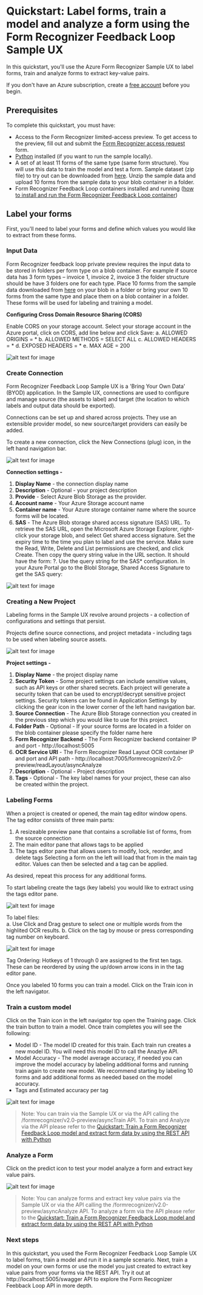 # Quickstart: Label forms, train a model and analyze a form using the Form Recognizer Feedback Loop Sample UX 

In this quickstart, you'll use the Azure Form Recognizer Sample UX to label forms, train and analyze forms to extract key-value pairs.

If you don't have an Azure subscription, create a [free account](https://azure.microsoft.com/free/?WT.mc_id=A261C142F) before you begin.

## Prerequisites
To complete this quickstart, you must have:
- Access to the Form Recognizer limited-access preview. To get access to the preview, fill out and submit the [Form Recognizer access request](https://aka.ms/FormRecognizerRequestAccess) form.
- [Python](https://www.python.org/downloads/) installed (if you want to run the sample locally).
- A set of at least 11 forms of the same type (same form structure). You will use this data to train the model and test a form. Sample dataset (zip file) to try out can be downloaded from [here](sample-data.zip). Unzip the sample data and upload 10 forms from the sample data to your blob container in a folder.  
- Form Recognizer Feedback Loop containers installed and running ([how to install and run the Form Recognizer Feedback Loop container](Install-Container.md))

## Label your forms

First, you'll need to label your forms and define which values you would like to extract from these forms. 

### Input Data
Form Recognizer feedback loop private preview requires the input data to be stored in folders per form type on a blob container. For example if source data has 3 form types – invoice 1, invoice 2, invoice 3 the folder structure should be have 3 folders one for each type. Place 10 forms from the sample data downloaded from [here](sample-data.zip) on your blob in a folder or bring your own 10 forms from the same type and place them on a blob container in a folder. These forms will be used for labeling and training a model. 

**Configuring Cross Domain Resource Sharing (CORS)**

Enable CORS on your storage account. Select your storage account in the Azure portal, click on CORS, add line below and click Save:
a.	ALLOWED ORIGINS = *
b.	ALLOWED METHODS = SELECT ALL
c.	ALLOWED HEADERS = *
d.	EXPOSED HEADERS = *
e.	MAX AGE  = 200


![alt text for image](media/Cors.png)

### Create Connection
Form Recognizer Feedback Loop Sample UX is a 'Bring Your Own Data' (BYOD) application. In the Sample UX, connections are used to configure and manage source (the assets to label) and target (the location to which labels and output data should be exported).

Connections can be set up and shared across projects. They use an extensible provider model, so new source/target providers can easily be added.

To create a new connection, click the New Connections (plug) icon, in the left hand navigation bar. 

![alt text for image](media/SampleUX-Connection-Settings.png)

**Connection settings -** 
1. **Display Name** - the connection display name
2. **Description** - Optional - your project description
3. **Provide** - Select Azure Blob Storage as the provider. 
4. **Account name** - Your Azure Storage account name
5. **Container name** - Your Azure storage container name where the source forms will be located. 
6. **SAS** - The Azure Blob storage shared access signature (SAS) URL. To retrieve the SAS URL, open the Microsoft Azure Storage Explorer, right-click your storage blob, and select Get shared access signature. Set the expiry time to the time you plan to label and use the service. Make sure the Read, Write, Delete and List permissions are checked, and click Create. Then copy the query string value in the URL section. It should have the form: ?<SAS value>. Use the query string for the SAS* configuration. 
In your Azure Portal go to the Blobl Storage, Shared Access Signature to get the SAS query: 
  
![alt text for image](media/SAS-storage.png)
  
### Creating a New Project
Labeling forms in the Sample UX revolve around projects - a collection of configurations and settings that persist.

Projects define source connections, and project metadata - including tags to be used when labeling source assets.

![alt text for image](media/SampleUX-New-Project.png)

**Project settings -** 
1. **Display Name** - the project display name
2. **Security Token** - Some project settings can include sensitive values, such as API keys or other shared secrets. Each project will generate a security token that can be used to encrypt/decrypt sensitive project settings. Security tokens can be found in Application Settings by clicking the gear icon in the lower corner of the left hand navigation bar.
3. **Source Connection** - The Azure Blob Storage connection you created in the previous step which you would like to use for this project. 
4. **Folder Path** - Optional - If your source forms are located in a folder on the blob container please specify the folder name here
5. **Form Recognizer Backend** - The Form Recognizer backend container IP and port - 
http://localhost:5005
6. **OCR Service URI** - The Form Recognizer Read Layout OCR container IP and port and API path - http://localhost:7005/formrecognizer/v2.0-preview/readLayout/asyncAnalyze
7. **Description** - Optional - Project description
8. **Tags** - Optional - The key label names for your project, these can also be created within the project. 

### Labeling Forms
When a project is created or opened, the main tag editor window opens. The tag editor consists of three main parts:

1. A resizeable preview pane that contains a scrollable list of forms, from the source connection
2. The main editor pane that allows tags to be applied
3. The tags editor pane that allows users to modify, lock, reorder, and delete tags
Selecting a form on the left will load that from in the main tag editor. Values can then be selected and a tag can be applied.

As desired, repeat this process for any additional forms.

To start labeling create the tags (key labels) you would like to extract using the tags editor pane. 

![alt text for image](media/Tags.PNG)

To label files:  
a.	Use Click and Drag gesture to select one or multiple words from the highlited OCR results.
b.	Click on the tag by mouse or press corresponding tag number on keyboard.

![alt text for image](media/label-screen.png)

Tag Ordering: 
Hotkeys of 1 through 0 are assigned to the first ten tags. These can be reordered by using the up/down arrow icons in in the tag editor pane.

Once you labeled 10 forms you can train a model. Click on the Train icon in the left navigator. 

### Train a custom model
Click on the Train icon in the left navigator top open the Training page. Click the train button to train a model. Once train completes you will see the following: 
* Model ID - The model ID created for this train. Each train run creates a new model ID. You will need this model ID to call the Anazlye API. 
* Model Accuracy - The model average accuracy, if needed you can improve the model accuracy by labeling additional forms and running train again to create  new model. We recommend starting by labeling 10 forms and add additional forms as needed based on the model accuracy. 
* Tags and Estimated accuracy per tag

![alt text for image](media/Train.png)

> Note: You can train via the Sample UX or via the API calling the /formrecognizer/v2.0-preview/asyncTrain API. To train and Analyze via the API please refer to the [Quickstart: Train a Form Recognizer Feedback Loop model and extract form data by using the REST API with Python](fl-python-quickstart.md)

### Analyze a Form
Click on the predict icon to test your model analyze a form and extract key value pairs. 

![alt text for image](media/Analyze.png)

> Note: You can analyze forms and extract key value pairs via the Sample UX or via the API calling the /formrecognizer/v2.0-preview/asyncAnalyze API. To analyze a form via the API please refer to the [Quickstart: Train a Form Recognizer Feedback Loop model and extract form data by using the REST API with Python](fl-python-quickstart.md)

### Next steps
In this quickstart, you used the Form Recognizer Feedback Loop Sample UX to label forms, train a model and run it in a sample scenario. Next, train a model on your own forms or use the model you just created to extract key value pairs from your forms via the REST API. Try it out at http://localhost:5005/swagger API to explore the Form Recognizer Feebback Loop API in more depth.




